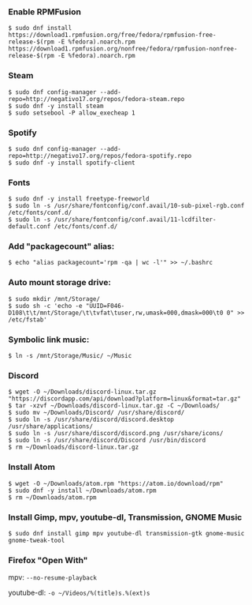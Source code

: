 ### Enable RPMFusion

```
$ sudo dnf install https://download1.rpmfusion.org/free/fedora/rpmfusion-free-release-$(rpm -E %fedora).noarch.rpm https://download1.rpmfusion.org/nonfree/fedora/rpmfusion-nonfree-release-$(rpm -E %fedora).noarch.rpm
```

### Steam

```
$ sudo dnf config-manager --add-repo=http://negativo17.org/repos/fedora-steam.repo
$ sudo dnf -y install steam
$ sudo setsebool -P allow_execheap 1
```

### Spotify

```
$ sudo dnf config-manager --add-repo=http://negativo17.org/repos/fedora-spotify.repo
$ sudo dnf -y install spotify-client
```

### Fonts

```
$ sudo dnf -y install freetype-freeworld
$ sudo ln -s /usr/share/fontconfig/conf.avail/10-sub-pixel-rgb.conf /etc/fonts/conf.d/
$ sudo ln -s /usr/share/fontconfig/conf.avail/11-lcdfilter-default.conf /etc/fonts/conf.d/
```

### Add "packagecount" alias:

```
$ echo "alias packagecount='rpm -qa | wc -l'" >> ~/.bashrc
```


### Auto mount storage drive:

```
$ sudo mkdir /mnt/Storage/
$ sudo sh -c 'echo -e "UUID=F046-D108\t\t/mnt/Storage/\t\tvfat\tuser,rw,umask=000,dmask=000\t0 0" >> /etc/fstab'
```


### Symbolic link music:

```
$ ln -s /mnt/Storage/Music/ ~/Music
```


### Discord

```
$ wget -O ~/Downloads/discord-linux.tar.gz "https://discordapp.com/api/download?platform=linux&format=tar.gz"
$ tar -xzvf ~/Downloads/discord-linux.tar.gz -C ~/Downloads/
$ sudo mv ~/Downloads/Discord/ /usr/share/discord/
$ sudo ln -s /usr/share/discord/discord.desktop /usr/share/applications/
$ sudo ln -s /usr/share/discord/discord.png /usr/share/icons/
$ sudo ln -s /usr/share/discord/Discord /usr/bin/discord
$ rm ~/Downloads/discord-linux.tar.gz
```

### Install Atom

```
$ wget -O ~/Downloads/atom.rpm "https://atom.io/download/rpm"
$ sudo dnf -y install ~/Downloads/atom.rpm
$ rm ~/Downloads/atom.rpm
```

### Install Gimp, mpv, youtube-dl, Transmission, GNOME Music

```
$ sudo dnf install gimp mpv youtube-dl transmission-gtk gnome-music gnome-tweak-tool
```


### Firefox "Open With"
mpv:
`--no-resume-playback`

youtube-dl:
`-o ~/Videos/%(title)s.%(ext)s`
